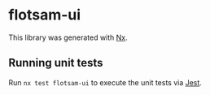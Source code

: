 # flotsam-ui

This library was generated with [Nx](https://nx.dev).

## Running unit tests

Run `nx test flotsam-ui` to execute the unit tests via [Jest](https://jestjs.io).
